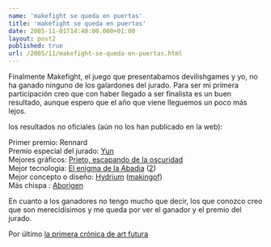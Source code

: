 ```yaml
---
name: 'makefight se queda en puertas'
title: 'makefight se queda en puertas'
date: 2005-11-01T14:40:00.000+01:00
layout: post2
published: true
url: /2005/11/makefight-se-queda-en-puertas.html
---
```


Finalmente Makefight, el juego que presentabamos devilishgames y yo, no ha ganado ninguno de los galardones del jurado. Para ser mi primera participación creo que con haber llegado a ser finalista es un buen resultado, aunque espero que el año que viene lleguemos un poco más lejos.  
  
los resultados no oficiales (aún no los han publicado en la web):  
  
Primer premio: Rennard  
Premio especial del jurado: [Yun](http://www.percha.com/yun/)  
Mejores gráficos: [Prieto, escapando de la oscuridad](http://www.devilishgames.com/)  
Mejor tecnologia: [El enigma de la Abadia](http://www.stratos-ad.com/forums/index.php?act=ST&f=39&t=5315&s) ([2](http://www.elenigmadelaabadia.com))  
Mejor concepto o diseño: [Hydrium](http://www.geardome.com/download.php?file=Hydrium_ArtFutura.exe) ([makingof](http://www.geardome.com/makingof.php))  
Más chispa : [Aborigen](http://www.zulendesigns.com/projects/aborigen/aborigen.html)  
  
En cuanto a los ganadores no tengo mucho que decir, los que conozco creo que son merecidísimos y me queda por ver el ganador y el premio del jurado.  
  
Por último [la primera crónica de art futura](http://www.funmangames.com/edeviblog/?p=22#more-22)